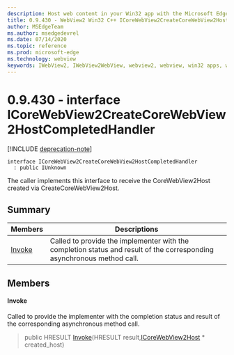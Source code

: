 ```yaml
---
description: Host web content in your Win32 app with the Microsoft Edge WebView2 control
title: 0.9.430 - WebView2 Win32 C++ ICoreWebView2CreateCoreWebView2HostCompletedHandler
author: MSEdgeTeam
ms.author: msedgedevrel
ms.date: 07/14/2020
ms.topic: reference
ms.prod: microsoft-edge
ms.technology: webview
keywords: IWebView2, IWebView2WebView, webview2, webview, win32 apps, win32, edge, ICoreWebView2, ICoreWebView2Host, browser control, edge html
---
```


# 0.9.430 - interface ICoreWebView2CreateCoreWebView2HostCompletedHandler 

[!INCLUDE [deprecation-note](../../includes/deprecation-note.md)]

```
interface ICoreWebView2CreateCoreWebView2HostCompletedHandler
  : public IUnknown
```

The caller implements this interface to receive the CoreWebView2Host created via CreateCoreWebView2Host.

## Summary

 Members                        | Descriptions
--------------------------------|---------------------------------------------
[Invoke](#invoke) | Called to provide the implementer with the completion status and result of the corresponding asynchronous method call.

## Members

#### Invoke 

Called to provide the implementer with the completion status and result of the corresponding asynchronous method call.

> public HRESULT [Invoke](#invoke)(HRESULT result,[ICoreWebView2Host](ICoreWebView2Host.md) * created_host)

